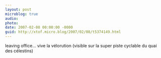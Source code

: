 ```yaml
---
layout: post
microblog: true
audio: 
photo: 
date: 2007-02-08 00:00:00 -0000
guid: http://xtof.micro.blog/2007/02/08/t5374149.html
---
```

leaving office... vive la vélorution (visible sur la super piste cyclable du quai des célestins)
